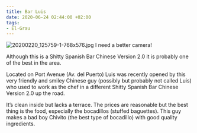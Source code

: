 ```yaml
---
title: Bar Luis
date: 2020-06-24 02:44:00 +02:00
tags:
- El-Grau
---
```


![20200220_125759-1-768x576.jpg](/uploads/20200220_125759-1-768x576.jpg)
I need a better camera!


Although this is a Shitty Spanish Bar Chinese Version 2.0 it is probably one of the best in the area.

Located on Port Avenue (Av. del Puerto) Luis was recently opened by this very friendly and smiley Chinese guy (possibly but probably not called Luis) who used to work as the chef in a different Shitty Spanish Bar Chinese Version 2.0 up the road.

It’s clean inside but lacks a terrace. The prices are reasonable but the best thing is the food, especially the bocadillos (stuffed baguettes). This guy makes a bad boy Chivito (the best type of bocadillo) with good quality ingredients.